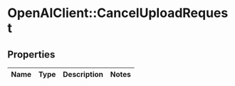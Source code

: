 # OpenAIClient::CancelUploadRequest

## Properties
Name | Type | Description | Notes
------------ | ------------- | ------------- | -------------

